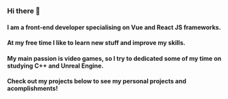 ### Hi there 👋

#### I am a front-end developer specialising on Vue and React JS frameworks.
#### At my free time I like to learn new stuff and improve my skills.
#### My main passion is video games, so I try to dedicated some of my time on studying C++ and Unreal Engine.
#### Check out my projects below to see my personal projects and acomplishments!

<!--
**Romandre/Romandre** is a ✨ _special_ ✨ repository because its `README.md` (this file) appears on your GitHub profile.

Here are some ideas to get you started:

- 🔭 I’m currently working on ...
- 🌱 I’m currently learning ...
- 👯 I’m looking to collaborate on ...
- 🤔 I’m looking for help with ...
- 💬 Ask me about ...
- 📫 How to reach me: ...
- 😄 Pronouns: ...
- ⚡ Fun fact: ...
-->
